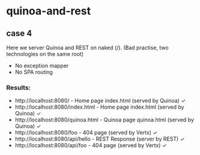 # quinoa-and-rest

## case 4 

Here we server Quinoa and REST on naked (/). (Bad practise, two technologies on the same root)
- No exception mapper
- No SPA routing

### Results:

- http://localhost:8080/ - Home page index.html (served by Quinoa) &check;
- http://localhost:8080/index.html - Home page index.html (served by Quinoa) &check;
- http://localhost:8080/quinoa.html - Quinoa page quinoa.html (served by Quinoa) &check;
- http://localhost:8080/foo - 404 page (served by Vertx) &check;
- http://localhost:8080/api/hello - REST Response (server by REST) &check;
- http://localhost:8080/api/foo - 404 page (served by Vertx) &check;